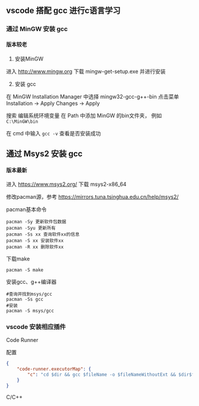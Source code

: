 ## vscode 搭配 gcc 进行c语言学习

### 通过 MinGW 安装 gcc

#### 版本较老

1. 安装MinGW

进入 http://www.mingw.org 下载 mingw-get-setup.exe 并进行安装

2. 安装 gcc

在 MinGW Installation Manager 中选择 mingw32-gcc-g++-bin  点击菜单 Installation -> Apply Changes -> Apply

搜索 编辑系统环境变量  在 Path 中添加 MinGW 的bin文件夹， 例如 `C:\MinGW\bin`

在 cmd 中输入 `gcc -v` 查看是否安装成功 

## 通过 Msys2 安装 gcc

#### 版本最新

进入 https://www.msys2.org/ 下载 msys2-x86_64

修改pacman源，参考 https://mirrors.tuna.tsinghua.edu.cn/help/msys2/

pacman基本命令

```
pacman -Sy 更新软件包数据 
pacman -Syu 更新所有 
pacman -Ss xx 查询软件xx的信息 
pacman -S xx 安装软件xx
pacman -R xx 删除软件xx
```

下载make

```
pacman -S make
```
安装gcc、g++编译器

```
#查询并找到msys/gcc
pacman -Ss gcc
#安装
pacman -S msys/gcc
```

### vscode 安装相应插件

Code Runner 

配置 

```json
{
    "code-runner.executorMap": {
        "c": "cd $dir && gcc $fileName -o $fileNameWithoutExt && $dir$fileNameWithoutExt"
    }
}
```

C/C++